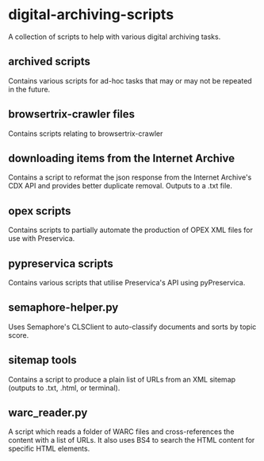 # digital-archiving-scripts

A collection of scripts to help with various digital archiving tasks.

## archived scripts

Contains various scripts for ad-hoc tasks that may or may not be repeated in the future.

## browsertrix-crawler files

Contains scripts relating to browsertrix-crawler

## downloading items from the Internet Archive

Contains a script to reformat the json response from the Internet Archive's CDX API and provides better duplicate removal. Outputs to a .txt file.

## opex scripts

Contains scripts to partially automate the production of OPEX XML files for use with Preservica.

## pypreservica scripts

Contains various scripts that utilise Preservica's API using pyPreservica.

## semaphore-helper.py

Uses Semaphore's CLSClient to auto-classify documents and sorts by topic score.

## sitemap tools

Contains a script to produce a plain list of URLs from an XML sitemap (outputs to .txt, .html, or terminal).

## warc_reader.py

A script which reads a folder of WARC files and cross-references the content with a list of URLs. It also uses BS4 to search the HTML content for specific HTML elements.
